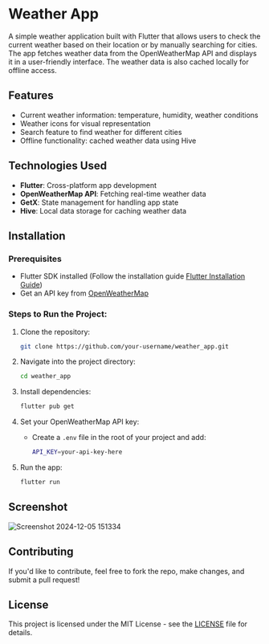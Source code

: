 # Weather App

A simple weather application built with Flutter that allows users to check the current weather based on their location or by manually searching for cities. The app fetches weather data from the OpenWeatherMap API and displays it in a user-friendly interface. The weather data is also cached locally for offline access.

## Features
- Current weather information: temperature, humidity, weather conditions
- Weather icons for visual representation
- Search feature to find weather for different cities
- Offline functionality: cached weather data using Hive

## Technologies Used
- **Flutter**: Cross-platform app development
- **OpenWeatherMap API**: Fetching real-time weather data
- **GetX**: State management for handling app state
- **Hive**: Local data storage for caching weather data

## Installation

### Prerequisites
- Flutter SDK installed (Follow the installation guide [Flutter Installation Guide](https://flutter.dev/docs/get-started/install))
- Get an API key from [OpenWeatherMap](https://openweathermap.org/api)

### Steps to Run the Project:
1. Clone the repository:
    ```bash
    git clone https://github.com/your-username/weather_app.git
    ```

2. Navigate into the project directory:
    ```bash
    cd weather_app
    ```

3. Install dependencies:
    ```bash
    flutter pub get
    ```

4. Set your OpenWeatherMap API key:
    - Create a `.env` file in the root of your project and add:
      ```bash
      API_KEY=your-api-key-here
      ```

5. Run the app:
    ```bash
    flutter run
    ```

## Screenshot
![Screenshot 2024-12-05 151334](https://github.com/user-attachments/assets/67df8055-e717-452a-a3cc-954fc21d9477)



## Contributing

If you'd like to contribute, feel free to fork the repo, make changes, and submit a pull request!

## License

This project is licensed under the MIT License - see the [LICENSE](LICENSE) file for details.
